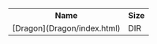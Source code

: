 <table>
<tr><th>Name</th><th>Size</th></tr>
<tr><td>
[Dragon](Dragon/index.html)
</td><td>DIR</td></tr>
</table>
